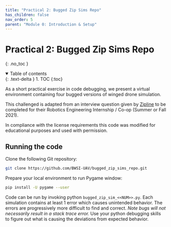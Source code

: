 ```yaml
---
title: "Practical 2: Bugged Zip Sims Repo"
has_children: false
nav_order: 5
parent: "Module 0: Introduction & Setup"
---
```


# Practical 2: Bugged Zip Sims Repo
{: .no_toc }

<details open markdown="block">
  <summary>
    Table of contents
  </summary>
  {: .text-delta }
1. TOC
{:toc}
</details>

As a short practical exercise in code debugging, we present a virtual environment containing four bugged versions of winged drone simulation.

This challenged is adapted from an interview question given by [Zipline](https://flyzipline.com/) to be completed for their Robotics Engineering Internship / Co-op (Summer or Fall 2021).

In compliance with the license requirements this code was modified for educational purposes and used with permission.

## Running the code
Clone the following Git repository:

```bash
git clone https://github.com/BWSI-UAV/bugged_zip_sims_repo.git
```

Prepare your local environment to run Pygame window:

```bash
pip install -U pygame --user
```

Code can be run by invoking python `bugged_zip_sim_<<NUM>>.py`. Each simulation contains at least 1 error which causes unintended behavior. The errors are progressively more difficult to find and correct. *Note bugs will not necessarily result in a stack trace error.* Use your python debugging skills to figure out what is causing the deviations from expected behavior.